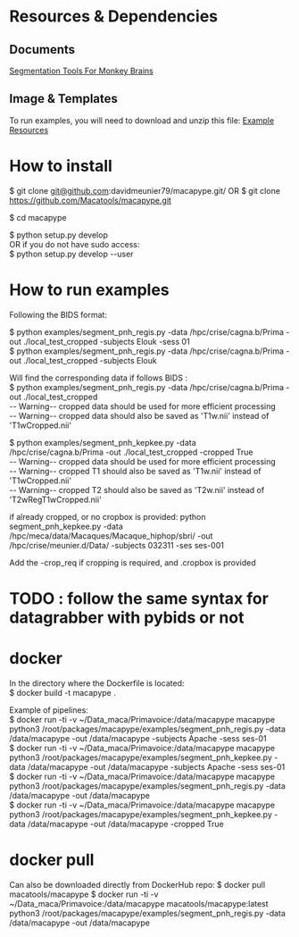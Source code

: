 # Resources & Dependencies

## Documents
[Segmentation Tools For Monkey Brains](https://docs.google.com/document/d/11zeyjY46AsLZcf-Y5Q_LjIoE_aYkN8DaLwZIElF2ctE/edit)

## Image & Templates

To run examples, you will need to download and unzip this file:
[Example Resources](https://cloud.int.univ-amu.fr/index.php/s/8bCJ5CWWPfHRyHs)


# How to install

$ git clone git@github.com:davidmeunier79/macapype.git/
OR
$ git clone https://github.com/Macatools/macapype.git

$ cd macapype  

$ python setup.py develop  
OR if you do not have sudo access:  
$ python setup.py develop --user  

# How to run examples

Following the BIDS format:  

$ python examples/segment_pnh_regis.py -data /hpc/crise/cagna.b/Prima -out ./local_test_cropped -subjects Elouk -sess 01  
$ python examples/segment_pnh_regis.py -data /hpc/crise/cagna.b/Prima -out ./local_test_cropped -subjects Elouk  

Will find the corresponding data if follows BIDS :  
$ python examples/segment_pnh_regis.py -data /hpc/crise/cagna.b/Prima -out ./local_test_cropped  
-- Warning-- cropped data should be used for more efficient processing  
-- Warning-- cropped data should also be saved as 'T1w.nii' instead of 'T1wCropped.nii'  

$ python examples/segment_pnh_kepkee.py -data /hpc/crise/cagna.b/Prima -out ./local_test_cropped -cropped True  
-- Warning-- cropped data should be used for more efficient processing  
-- Warning-- cropped T1 should also be saved as 'T1w.nii' instead of 'T1wCropped.nii'  
-- Warning-- cropped T2 should also be saved as 'T2w.nii' instead of 'T2wRegT1wCropped.nii'  

if already cropped, or no cropbox is provided:
python segment_pnh_kepkee.py -data /hpc/meca/data/Macaques/Macaque_hiphop/sbri/ -out /hpc/crise/meunier.d/Data/ -subjects 032311 -ses ses-001

Add the -crop_req if cropping is required, and .cropbox is provided

# TODO : follow the same syntax for datagrabber with pybids or not

# docker

In the directory where the Dockerfile is located:  
$ docker build -t macapype .  

Example of pipelines:  
$ docker run -ti -v ~/Data_maca/Primavoice:/data/macapype macapype python3 /root/packages/macapype/examples/segment_pnh_regis.py -data /data/macapype -out /data/macapype -subjects Apache -sess ses-01  
$ docker run -ti -v ~/Data_maca/Primavoice:/data/macapype macapype python3 /root/packages/macapype/examples/segment_pnh_kepkee.py -data /data/macapype -out /data/macapype -subjects Apache -sess ses-01  
$ docker run -ti -v ~/Data_maca/Primavoice:/data/macapype macapype python3 /root/packages/macapype/examples/segment_pnh_regis.py -data /data/macapype -out /data/macapype  
$ docker run -ti -v ~/Data_maca/Primavoice:/data/macapype macapype python3 /root/packages/macapype/examples/segment_pnh_kepkee.py -data /data/macapype -out /data/macapype -cropped True  

# docker pull

Can also be downloaded directly from DockerHub repo:
$ docker pull macatools/macapype
$ docker run -ti -v ~/Data_maca/Primavoice:/data/macapype macatools/macapype:latest python3 /root/packages/macapype/examples/segment_pnh_regis.py -data /data/macapype -out /data/macapype
